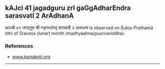 ## kAJcI 41 jagadguru zrI gaGgAdharEndra sarasvatI 2 ArAdhanA
काञ्ची ४१ जगद्गुरु श्री गङ्गाधरेन्द्र सरस्वती २ आराधना is observed on Śukla-Prathamā tithi of Śravaṇa (lunar) month (madhyaahna/puurvaviddha).


### References
* www.kamakoti.org


---
